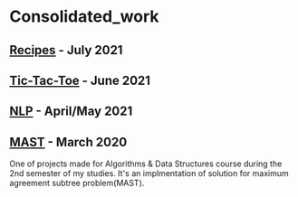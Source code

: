 # Consolidated_work

## [Recipes](https://github.com/bulaimaslo/Recipes)  -  July 2021

## [Tic-Tac-Toe](https://github.com/bulaimaslo/tictactoe)  -  June 2021

## [NLP](https://github.com/bulaimaslo/NLP)  -  April/May 2021

## [MAST](https://github.com/bulaimaslo/MAST)  -  March 2020
One of projects made for Algorithms & Data Structures course during the 2nd semester of my studies.
It's an implmentation of solution for maximum agreement subtree problem(MAST).

